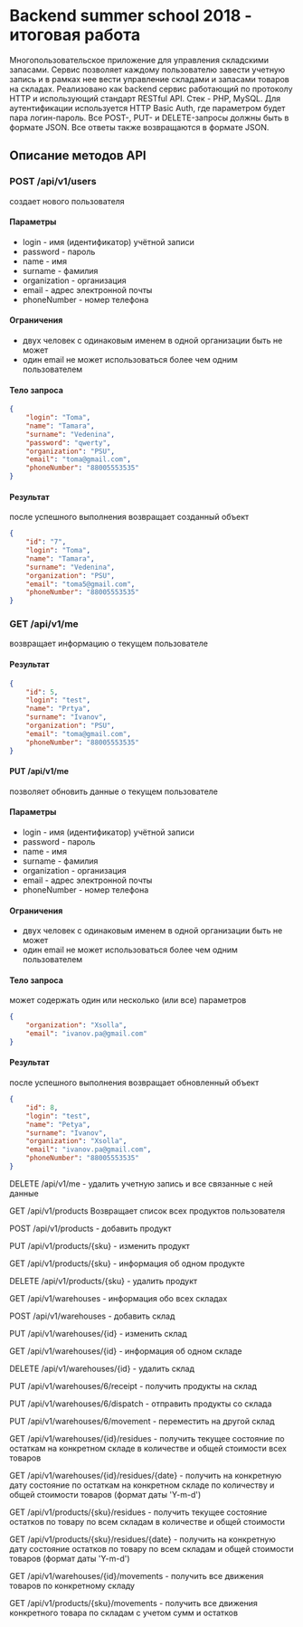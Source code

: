 # Backend summer school 2018 - итоговая работа

Многопользовательское приложение для управления складскими запасами. Сервис позволяет каждому пользователю завести учетную запись и в рамках нее вести управление складами и запасами товаров на складах. Реализовано как backend сервис работающий по протоколу HTTP и использующий стандарт RESTful API. Cтек - PHP, MySQL. Для аутентификации используется HTTP Basic Auth, где параметром будет пара логин-пароль. Все POST-, PUT- и DELETE-запросы должны быть в формате JSON. Все ответы также возвращаются в формате JSON.


## Описание методов API

### POST /api/v1/users
создает нового пользователя

#### Параметры
- login - имя (идентификатор) учётной записи
- password - пароль
- name - имя
- surname - фамилия
- organization - организация 
- email - адрес электронной почты
- phoneNumber - номер телефона

#### Ограничения
- двух человек с одинаковым именем в одной организации быть не может
- один email не может использоваться более чем одним пользователем

#### Тело запроса
```json
{
	"login": "Toma",
	"name": "Tamara",
	"surname": "Vedenina",
	"password": "qwerty",
	"organization": "PSU",
	"email": "toma@gmail.com",
	"phoneNumber": "88005553535"
}
```
#### Результат
после успешного выполнения возвращает созданный объект
```json
{
    "id": "7",
    "login": "Toma",
    "name": "Tamara",
    "surname": "Vedenina",
    "organization": "PSU",
    "email": "toma5@gmail.com",
    "phoneNumber": "88005553535"
}
```

### GET /api/v1/me
возвращает информацию о текущем пользователе

#### Результат
```json
{
    "id": 5,
    "login": "test",
    "name": "Prtya",
    "surname": "Ivanov",
    "organization": "PSU",
    "email": "toma@gmail.com",
    "phoneNumber": "88005553535"
}
```

#### PUT /api/v1/me 
позволяет обновить данные о текущем пользователе

#### Параметры
- login - имя (идентификатор) учётной записи
- password - пароль
- name - имя
- surname - фамилия
- organization - организация 
- email - адрес электронной почты
- phoneNumber - номер телефона

#### Ограничения
- двух человек с одинаковым именем в одной организации быть не может
- один email не может использоваться более чем одним пользователем

#### Тело запроса
может содержать один или несколько (или все) параметров
```json
{
	"organization": "Xsolla",
	"email": "ivanov.pa@gmail.com"
}
```
#### Результат
после успешного выполнения возвращает обновленный объект
```json
{
    "id": 8,
    "login": "test",
    "name": "Petya",
    "surname": "Ivanov",
    "organization": "Xsolla",
    "email": "ivanov.pa@gmail.com",
    "phoneNumber": "88005553535"
}
```



DELETE /api/v1/me - удалить учетную запись и все связанные с ней данные


GET /api/v1/products
Возвращает список всех продуктов пользователя

POST /api/v1/products - добавить продукт

PUT /api/v1/products/{sku} - изменить продукт

GET /api/v1/products/{sku} - информация об одном продукте

DELETE /api/v1/products/{sku} - удалить продукт


GET /api/v1/warehouses - информация обо всех складах

POST /api/v1/warehouses - добавить склад

PUT /api/v1/warehouses/{id} - изменить склад

GET /api/v1/warehouses/{id} - информация об одном складе

DELETE /api/v1/warehouses/{id} - удалить склад


PUT /api/v1/warehouses/6/receipt - получить продукты на склад

PUT /api/v1/warehouses/6/dispatch - отправить продукты со склада

PUT /api/v1/warehouses/6/movement - переместить на другой склад

GET /api/v1/warehouses/{id}/residues - получить текущее состояние по остаткам на конкретном складе в количестве и общей стоимости всех товаров

GET /api/v1/warehouses/{id}/residues/{date} - получить на конкретную дату состояние по остаткам на конкретном складе по количеству и общей стоимости товаров (формат даты 'Y-m-d')


GET /api/v1/products/{sku}/residues - получить текущее состояние остатков по товару по всем складам  в количестве и общей стоимости

GET /api/v1/products/{sku}/residues/{date} - получить на конкретную дату состояние остатков по товару по всем складам и общей стоимости товаров (формат даты 'Y-m-d')

GET /api/v1/warehouses/{id}/movements - получить все движения товаров по конкретному складу

GET /api/v1/products/{sku}/movements - получить все движения конкретного товара по складам с учетом сумм и остатков

